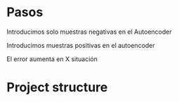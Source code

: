 # Pasos

Introducimos solo muestras negativas en el Autoencoder

Introducimos muestras positivas en el autoencoder

El error aumenta en X situación

# Project structure